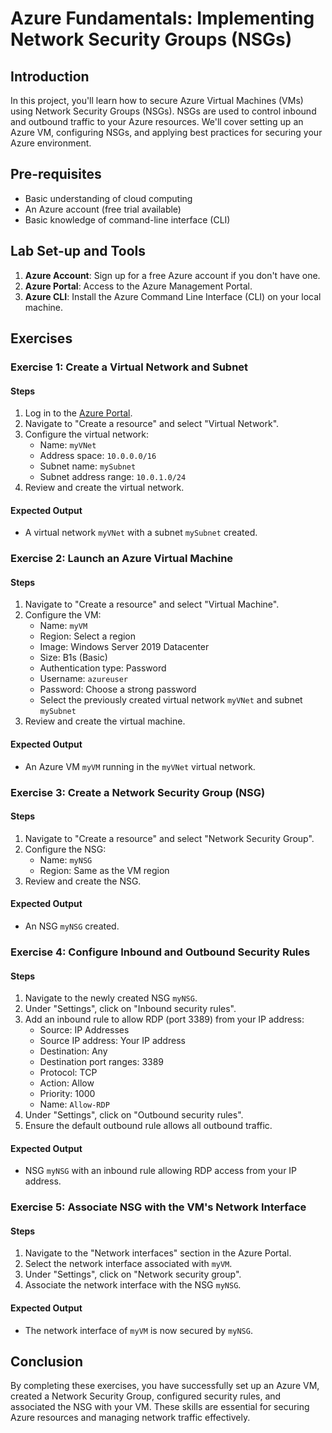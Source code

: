 # Azure Fundamentals: Implementing Network Security Groups (NSGs)

## Introduction

In this project, you'll learn how to secure Azure Virtual Machines (VMs) using Network Security Groups (NSGs). NSGs are used to control inbound and outbound traffic to your Azure resources. We'll cover setting up an Azure VM, configuring NSGs, and applying best practices for securing your Azure environment.

## Pre-requisites

- Basic understanding of cloud computing
- An Azure account (free trial available)
- Basic knowledge of command-line interface (CLI)

## Lab Set-up and Tools

1. **Azure Account**: Sign up for a free Azure account if you don't have one.
2. **Azure Portal**: Access to the Azure Management Portal.
3. **Azure CLI**: Install the Azure Command Line Interface (CLI) on your local machine.

## Exercises

### Exercise 1: Create a Virtual Network and Subnet

#### Steps

1. Log in to the [Azure Portal](https://portal.azure.com/).
2. Navigate to "Create a resource" and select "Virtual Network".
3. Configure the virtual network:
    - Name: `myVNet`
    - Address space: `10.0.0.0/16`
    - Subnet name: `mySubnet`
    - Subnet address range: `10.0.1.0/24`
4. Review and create the virtual network.

#### Expected Output

- A virtual network `myVNet` with a subnet `mySubnet` created.

### Exercise 2: Launch an Azure Virtual Machine

#### Steps

1. Navigate to "Create a resource" and select "Virtual Machine".
2. Configure the VM:
    - Name: `myVM`
    - Region: Select a region
    - Image: Windows Server 2019 Datacenter
    - Size: B1s (Basic)
    - Authentication type: Password
    - Username: `azureuser`
    - Password: Choose a strong password
    - Select the previously created virtual network `myVNet` and subnet `mySubnet`
3. Review and create the virtual machine.

#### Expected Output

- An Azure VM `myVM` running in the `myVNet` virtual network.

### Exercise 3: Create a Network Security Group (NSG)

#### Steps

1. Navigate to "Create a resource" and select "Network Security Group".
2. Configure the NSG:
    - Name: `myNSG`
    - Region: Same as the VM region
3. Review and create the NSG.

#### Expected Output

- An NSG `myNSG` created.

### Exercise 4: Configure Inbound and Outbound Security Rules

#### Steps

1. Navigate to the newly created NSG `myNSG`.
2. Under "Settings", click on "Inbound security rules".
3. Add an inbound rule to allow RDP (port 3389) from your IP address:
    - Source: IP Addresses
    - Source IP address: Your IP address
    - Destination: Any
    - Destination port ranges: 3389
    - Protocol: TCP
    - Action: Allow
    - Priority: 1000
    - Name: `Allow-RDP`
4. Under "Settings", click on "Outbound security rules".
5. Ensure the default outbound rule allows all outbound traffic.

#### Expected Output

- NSG `myNSG` with an inbound rule allowing RDP access from your IP address.

### Exercise 5: Associate NSG with the VM's Network Interface

#### Steps

1. Navigate to the "Network interfaces" section in the Azure Portal.
2. Select the network interface associated with `myVM`.
3. Under "Settings", click on "Network security group".
4. Associate the network interface with the NSG `myNSG`.

#### Expected Output

- The network interface of `myVM` is now secured by `myNSG`.

## Conclusion

By completing these exercises, you have successfully set up an Azure VM, created a Network Security Group, configured security rules, and associated the NSG with your VM. These skills are essential for securing Azure resources and managing network traffic effectively.
